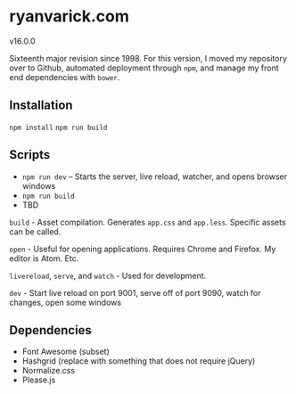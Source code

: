 # ryanvarick.com

v16.0.0

Sixteenth major revision since 1998. For this version, I moved my repository over to Github, automated deployment through `npm`, and manage my front end dependencies with `bower`.

## Installation

`npm install`
`npm run build`

## Scripts

* `npm run dev` &ndash; Starts the server, live reload, watcher, and opens browser windows
* `npm run build`
* TBD

`build` - Asset compilation. Generates `app.css` and `app.less`. Specific assets can be called.

`open` - Useful for opening applications. Requires Chrome and Firefox. My editor is Atom. Etc.

`livereload`, `serve`, and `watch` - Used for development.

`dev` - Start live reload on port 9001, serve off of port 9090, watch for changes, open some windows

## Dependencies

* Font Awesome (subset)
* Hashgrid (replace with something that does not require jQuery)
* Normalize.css
* Please.js
